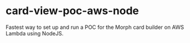 # card-view-poc-aws-node
Fastest way to set up and run a POC for the Morph card builder on AWS Lambda using NodeJS.
